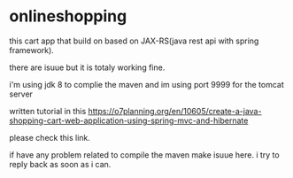# onlineshopping
this cart app that build on based on JAX-RS(java rest api with spring framework).

there are isuue but it is totaly working fine.

i'm using jdk 8 to complie the maven and im using port 9999 for the tomcat server

written tutorial in this https://o7planning.org/en/10605/create-a-java-shopping-cart-web-application-using-spring-mvc-and-hibernate

please check this link.

if have any problem related to compile the maven make isuue here. i try to reply back as soon as i can.
